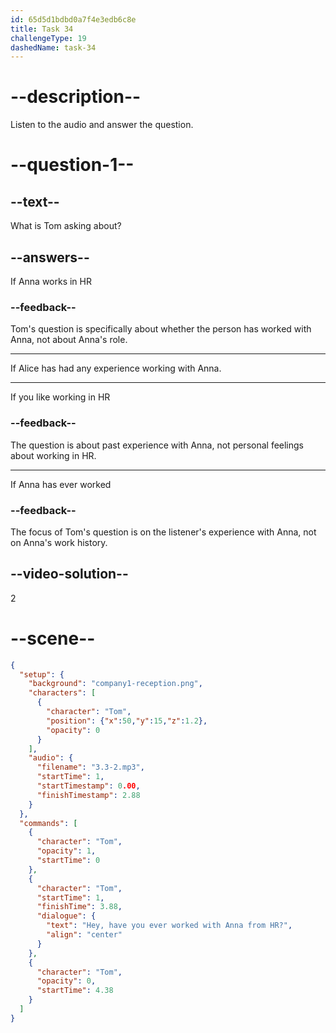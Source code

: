 ```yaml
---
id: 65d5d1bdbd0a7f4e3edb6c8e
title: Task 34
challengeType: 19
dashedName: task-34
---
```


<!-- (Audio) Tom: Hey, have you ever worked with Anna from HR? -->

# --description--

Listen to the audio and answer the question.

# --question-1--

## --text--

What is Tom asking about?

## --answers--

If Anna works in HR

### --feedback--

Tom's question is specifically about whether the person has worked with Anna, not about Anna's role.

---

If Alice has had any experience working with Anna.

---

If you like working in HR

### --feedback--

The question is about past experience with Anna, not personal feelings about working in HR.

---

If Anna has ever worked

### --feedback--

The focus of Tom's question is on the listener's experience with Anna, not on Anna's work history.

## --video-solution--

2

# --scene--

```json
{
  "setup": {
    "background": "company1-reception.png",
    "characters": [
      {
        "character": "Tom",
        "position": {"x":50,"y":15,"z":1.2},
        "opacity": 0
      }
    ],
    "audio": {
      "filename": "3.3-2.mp3",
      "startTime": 1,
      "startTimestamp": 0.00,
      "finishTimestamp": 2.88
    }
  },
  "commands": [
    {
      "character": "Tom",
      "opacity": 1,
      "startTime": 0
    },
    {
      "character": "Tom",
      "startTime": 1,
      "finishTime": 3.88,
      "dialogue": {
        "text": "Hey, have you ever worked with Anna from HR?",
        "align": "center"
      }
    },
    {
      "character": "Tom",
      "opacity": 0,
      "startTime": 4.38
    }
  ]
}
```
